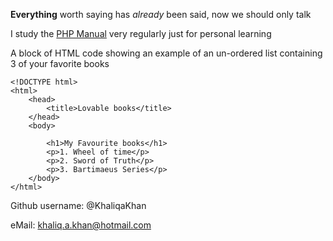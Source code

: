 **Everything** worth saying has *already* been said, now we should only talk

I study the [PHP Manual]( http://php.net/manual/en/) very regularly just for personal learning

A block of HTML code showing an example of an un-ordered list containing 3 of your favorite books

```
<!DOCTYPE html>
<html>
	<head>
		<title>Lovable books</title>
	</head>
	<body>

		<h1>My Favourite books</h1>
		<p>1. Wheel of time</p>
		<p>2. Sword of Truth</p>
		<p>3. Bartimaeus Series</p>
	</body>
</html>
```

<div>

Github username: @KhaliqaKhan

eMail: <khaliq.a.khan@hotmail.com>

</div>